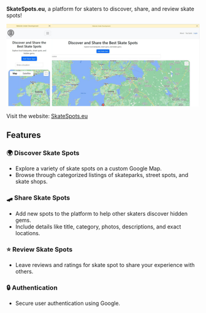 **SkateSpots.eu**, a platform for skaters to discover, share, and review skate spots!

<p align="center">
  <img src="public/images/about/Untitled design.png" alt="About SkateSpots.eu" width="900">
</p>

Visit the website: [SkateSpots.eu](https://skatesspots.eu)

## Features

### 🌍 Discover Skate Spots
- Explore a variety of skate spots on a custom Google Map.
- Browse through categorized listings of skateparks, street spots, and skate shops.

### 🛹 Share Skate Spots
- Add new spots to the platform to help other skaters discover hidden gems.
- Include details like title, category, photos, descriptions, and exact locations.

### ⭐ Review Skate Spots
- Leave reviews and ratings for skate spot to share your experience with others.

### 🔒 Authentication
- Secure user authentication using Google.

